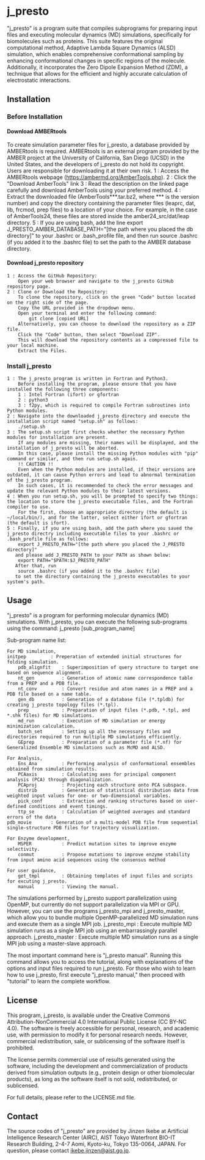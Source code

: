 # j_presto
"j_presto" is a program suite that compiles subprograms for preparing input files and executing molecular dynamics (MD) simulations, specifically for biomolecules such as proteins.
This suite features the original computational method, Adaptive Lambda Square Dynamics (ALSD) simulation, which enables comprehensive conformational sampling by enhancing conformational changes in specific regions of the molecule.
Additionally, it incorporates the Zero Dipole Expansion Method (ZDM), a technique that allows for the efficient and highly accurate calculation of electrostatic interactions.

## Installation

### Before Installation

#### Download AMBERtools
To create simulation parameter files for j_presto, a database provided by AMBERtools is required.
AMBERtools is an external program provided by the AMBER project at the University of California, San Diego (UCSD) in the United States, and the developers of j_presto do not hold its copyright.
Users are responsible for downloading it at their own risk.
	1 : Access the AMBERtools webpage (https://ambermd.org/AmberTools.php).
	2 : Click the "Download AmberTools" link
	3 : Read the description on the linked page carefully and download AmberTools using your preferred method.
	4 : Extract the downloaded file (AmberTools***.tar.bz2, where *** is the version number) and copy the directory containing the parameter files (leaprc, dat, lib, frcmod, prep files) to a location of your choice.
	    For example, in the case of AmberTools24, these files are stored inside the amber24_src/dat/leap directory.
	5 : If you are using bash, add the line
		export J_PRESTO_AMBER_DATABASE_PATH="[the path where you placed the db directory]"
	    to your .bashrc or .bash_profile file, and then run
		source .bashrc (if you added it to the .bashrc file)
	    to set the path to the AMBER database directory.

#### Download j_presto repository
	1 : Access the GitHub Repository:
		Open your web browser and navigate to the j_presto GitHub repository page.
	2 : Clone or Download the Repository:
		To clone the repository, click on the green "Code" button located on the right side of the page.
		Copy the URL provided in the dropdown menu.
		Open your terminal and enter the following command:
			git clone [copied URL]
		Alternatively, you can choose to download the repository as a ZIP file.
		Click the "Code" button, then select "Download ZIP".
		This will download the repository contents as a compressed file to your local machine.
		Extract the Files.

### Install j_presto
	1 : The j_presto program is written in Fortran and Python3.
	    Before installing the program, please ensure that you have installed the following three components:
		1 : Intel Fortran (ifort) or gfortran
		2 : python3
		3 : f2py, which is required to compile Fortran subroutines into Python modules.
	2 : Navigate into the downloaded j_presto directory and execute the installation script named "setup.sh" as follows:
		./setup.sh
	3 : The setup.sh script first checks whether the necessary Python modules for installation are present.
	    If any modules are missing, their names will be displayed, and the installation of j_presto will be aborted.
	    In this case, please install the missing Python modules with "pip" command or similar, and then run setup.sh again.
	    !! CAUTION !!
	    Even when the Python modules are installed, if their versions are outdated, it can cause Python errors and lead to abnormal termination of the j_presto program.
	    In such cases, it is recommended to check the error messages and update the relevant Python modules to their latest versions.
	4 : When you run setup.sh, you will be prompted to specify two things: the location to store the j_presto executable files, and the Fortran compiler to use.
	    For the first, choose an appropriate directory (the default is ~/local/bin/), and for the latter, select either ifort or gfortran (the default is ifort).
	5 : Finally, if you are using bash, add the path where you saved the j_presto directry including executable files to your .bashrc or .bash_profile file as follows:
		export J_PRESTO_PATH="[the path where you placed the J_PRESTO directory]"
	   and please add J_PRESTO_PATH to your PATH as shown below:
		export PATH="$PATH:$J_PRESTO_PATH"
	   After that, run
		source .bashrc (if you added it to the .bashrc file)
	   to set the directory containing the j_presto executables to your system's path.

## Usage
"j_presto" is a program for performing molecular dynamics (MD) simulations.
With j_presto, you can execute the following sub-programs using the command:
	j_presto [sub_program_name]

Sub-program name list:

    For MD simulation,
	initpep         : Preperation of extended initial structures for folding simulation.
        pdb_alignfit    : Superimposition of query structure to target one based on sequence alignment.
        nt_gen          : Generation of atomic name correspondence table from a PREP and a PDB file.
        nt_conv         : Convert residue and atom names in a PREP and a PDB file based on a name table.
        gen_db          : Generation of a database file (*.tpldb) for creating j_presto topology files (*.tpl).
        prep            : Preparation of input files (*.pdb, *.tpl, and *.shk files) for MD simulations.
        md_run          : Execution of MD simulation or energy minimization calculation.
        batch_set       : Setting up all the necessary files and directories required to run multiple MD simulations efficiently.
        GEprep          : Preparation of a parameter file (*.nf) for Generalized Ensemble MD simulations such as McMD and ALSD.

    For Analysis,
        Ens_Ana         : Performing analysis of conformational ensembles obtained from simulation results.
        PCAaxis         : Calculating axes for principal component analysis (PCA) through diagonalization.
        PCAproj         : Projecting each structure onto PCA subspace.
        distrib         : Generation of statistical distribution data from weighted input values for one- or two-dimensional variables.
        pick_conf       : Extraction and ranking structures based on user-defined conditions and event timings.
        ttp_se          : Calculation of weighted averages and standard errors of the data
	pdb_movie       : Generation of a multi-model PDB file from sequential single-structure PDB files for trajectory visualization.

    For Enzyme development,
        MSPER           : Predict mutation sites to improve enzyme selectivity.
        conmut          : Propose mutations to improve enzyme stability from input amino acid sequences using the consensus method

    For user guidance,
        get_tmpl        : Obtaining templates of input files and scripts for excuting j_presto.
        manual          : Viewing the manual.

The simulations performed by j_presto support parallelization using OpenMP, but currently do not support parallelization via MPI or GPU.
However, you can use the programs j_presto_mpi and j_presto_master, which allow you to bundle multiple OpenMP-parallelized MD simulation runs and execute them as a single MPI job.
	j_presto_mpi    : Execute multiple MD simulation runs as a single MPI job using an embarrassingly parallel approach.
	j_presto_master : Execute multiple MD simulation runs as a single MPI job using a master-slave approach.

The most important command here is "j_presto manual".
Running this command allows you to access the tutorial, along with explanations of the options and input files required to run j_presto.
For those who wish to learn how to use j_presto, first execute "j_presto manual," then proceed with "tutorial" to learn the complete workflow.

## License
This program, j_presto, is available under the Creative Commons Attribution-NonCommercial 4.0 International Public License (CC BY-NC 4.0).
The software is freely accessible for personal, research, and academic use, with permission to modify it for personal research needs.
However, commercial redistribution, sale, or sublicensing of the software itself is prohibited.

The license permits commercial use of results generated using the software, including the development and commercialization of products derived from simulation outputs (e.g., protein design or other biomolecular products), as long as the software itself is not sold, redistributed, or sublicensed.

For full details, please refer to the LICENSE.md file.

## Contact
The source codes of "j_presto" are provided by Jinzen Ikebe at Artificial Intelligence Research Center (AIRC), AIST Tokyo Waterfront BIO-IT Research Building, 2-4-7 Aomi, Kyoto-ku, Tokyo 135-0064, JAPAN.
For question, please contact ikebe.jinzen@aist.go.jp.
